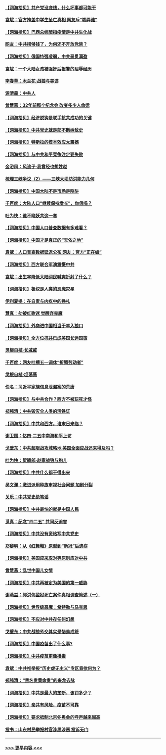 #### [【网海拾贝】共产党没底线，什么坏事都可能干](../pages/nsc993/n12942090.md?t=05122052) 
#### [袁斌：官方掩盖中学生坠亡真相 网友斥“糊弄谁”](../pages/nsc993/n12942029.md?t=05122052) 
#### [【网海拾贝】巴西总统暗指疫情是中共生化战](../pages/nsc993/n12938999.md?t=05122052) 
#### [网友：中共捞够钱了，为何还不开放党禁？](../pages/nsc993/n12938952.md?t=05122052) 
#### [【网海拾贝】俄国恃强凌弱，中共恶贯满盈](../pages/nsc993/n12936626.md?t=05122052) 
#### [袁斌：一个大陆女孩被强奸后报警的屈辱经历](../pages/nsc993/n12936547.md?t=05122052) 
#### [李春草：木兰花·战狼与美谍](../pages/nsc993/n12935995.md?t=05122052) 
#### [源清晨：中共人](../pages/nsc993/n12935589.md?t=05122052) 
#### [曾慧燕：32年前那个纪念会 改变多少人命运](../pages/nsc993/n12934233.md?t=05122052) 
#### [【网海拾贝】经济脱钩是联手抗共成功的关键](../pages/nsc993/n12934176.md?t=05122052) 
#### [【网海拾贝】中共党史就是部不断树敌史](../pages/nsc993/n12932844.md?t=05122052) 
#### [【网海拾贝】特斯拉的模本效应太震撼](../pages/nsc993/n12925626.md?t=05122052) 
#### [【网海拾贝】与中共和平竞争注定要失败](../pages/nsc993/n12923326.md?t=05122052) 
#### [金浴凤：风流子‧我曾经也想姓赵](../pages/nsc993/n12920911.md?t=05122052) 
#### [梳理三峡争议（2）——三峡大坝防洪能力几何](../pages/nsc993/n12920173.md?t=05122052) 
#### [【网海拾贝】中国大陆不是市场是陷阱](../pages/nsc993/n12920143.md?t=05122052) 
#### [千百度：大陆人口“继续保持增长”，你信吗？](../pages/nsc993/n12918946.md?t=05122052) 
#### [吐为快：谁不晓妖共这一套](../pages/nsc993/n12918941.md?t=05122052) 
#### [【网海拾贝】中国人口普查数据有多难看？](../pages/nsc993/n12917822.md?t=05122052) 
#### [【网海拾贝】中国才是真正的“无依之地”](../pages/nsc993/n12915845.md?t=05122052) 
#### [袁斌：人口普查数据延迟公布 网友：官方“正在编”](../pages/nsc993/n12915748.md?t=05122052) 
#### [【网海拾贝】西方联合军演震慑中共](../pages/nsc993/n12913466.md?t=05122052) 
#### [袁斌：出生率降低大陆网民喊爽折射了什么？](../pages/nsc993/n12913365.md?t=05122052) 
#### [【网海拾贝】极权是人类的恶魔灾星](../pages/nsc993/n12910697.md?t=05122052) 
#### [伊利夏提：在自责与内疚中的挣扎](../pages/nsc993/n12910493.md?t=05122052) 
#### [慧真：勿被红歌迷 觉醒弃赤魔](../pages/nsc993/n12910485.md?t=05122052) 
#### [【网海拾贝】外商进中国相当于羊入狼口](../pages/nsc993/n12908274.md?t=05122052) 
#### [【网海拾贝】全方位抗共已成美国长远国策](../pages/nsc993/n12906878.md?t=05122052) 
#### [灵根自植‧长戚戚](../pages/nsc993/n12905585.md?t=05122052) 
#### [千百度：网友吐槽五一调休“折腾劳动者”](../pages/nsc993/n12905934.md?t=05122052) 
#### [灵根自植‧坦荡荡](../pages/nsc993/n12905562.md?t=05122052) 
#### [佚名：习近平家族信息泄漏案的荒唐](../pages/nsc993/n12904705.md?t=05122052) 
#### [【网海拾贝】与中共合作？西方不被玩死才怪](../pages/nsc993/n12903873.md?t=05122052) 
#### [郑纯清：中共毁灭全人类的活铁证](../pages/nsc993/n12903785.md?t=05122052) 
#### [【网海拾贝】中共和西方，谁末日来临？](../pages/nsc993/n12903482.md?t=05122052) 
#### [谢卫国：忆四‧二五中南海和平上访](../pages/nsc993/n12902192.md?t=05122052) 
#### [戈壁东：中共超限战攻城略地 美国全面应战还来得及吗？](../pages/nsc993/n12902297.md?t=05122052) 
#### [吐为快：贺骄郎‧赵家战狼与狗儿](../pages/nsc993/n12902280.md?t=05122052) 
#### [【网海拾贝】中共什么都干得出来](../pages/nsc993/n12897500.md?t=05122052) 
#### [吴文渊：激进派用种族审视社会问题 加剧分裂](../pages/nsc993/n12893881.md?t=05122052) 
#### [关乐：中共党史绝笔谣](../pages/nsc993/n12897270.md?t=05122052) 
#### [【网海拾贝】中共最怕的就是中国人民](../pages/nsc993/n12894705.md?t=05122052) 
#### [觅真：纪念“四二五” 共同反迫害](../pages/nsc993/n12894553.md?t=05122052) 
#### [【网海拾贝】中共没有资格写中共党史](../pages/nsc993/n12892231.md?t=05122052) 
#### [郑黎明：从《红舞鞋》原型到“新冠”后遗症](../pages/nsc993/n12890469.md?t=05122052) 
#### [【网海拾贝】美国应采取对等原则应对中共](../pages/nsc993/n12889176.md?t=05122052) 
#### [曾慧燕：乱世中国儿女情](../pages/nsc993/n12887931.md?t=05122052) 
#### [【网海拾贝】中共再被定为美国的第一威胁](../pages/nsc993/n12887580.md?t=05122052) 
#### [谢燕益：郭洪伟监狱死亡案件真相调查简述（一）](../pages/nsc993/n12885648.md?t=05122052) 
#### [【网海拾贝】世界级恶魔：希特勒与马克思](../pages/nsc993/n12884062.md?t=05122052) 
#### [【网海拾贝】不应对中共存任何幻想](../pages/nsc993/n12881460.md?t=05122052) 
#### [戈壁东：中共战狼外交其实是恼羞成怒](../pages/nsc993/n12880392.md?t=05122052) 
#### [【网海拾贝】中国疫苗出了什么事?](../pages/nsc993/n12879124.md?t=05122052) 
#### [【网海拾贝】中共疫苗更像播毒](../pages/nsc993/n12876631.md?t=05122052) 
#### [袁斌：中共推举报“历史虚无主义”专区意欲何为？](../pages/nsc993/n12876530.md?t=05122052) 
#### [郑纯清：“黑名贵黄命贵”的来龙去脉](../pages/nsc993/n12875589.md?t=05122052) 
#### [【网海拾贝】中共是最大的垄断，该罚多少？](../pages/nsc993/n12874006.md?t=05122052) 
#### [【网海拾贝】亲共有风险，疫苗不可靠](../pages/nsc993/n12872224.md?t=05122052) 
#### [【网海拾贝】要求抵制北京冬奥会的呼声越来越高](../pages/nsc993/n12868962.md?t=05122052) 
#### [投书：山东村民举报村官涉黑涉恶 投诉无门](../pages/nsc993/n12869726.md?t=05122052) 

----
#### [ >>> 更早内容 <<< ](../indexes/nsc993-earlier.md)
